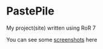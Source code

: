 # PastePile

My project(site) written using RoR 7

You can see some [screenshots](/screenshots) here
